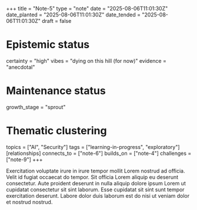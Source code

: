 +++
title = "Note-5"
type = "note"
date = "2025-08-06T11:01:30Z"
date_planted = "2025-08-06T11:01:30Z"
date_tended = "2025-08-06T11:01:30Z"
draft = false
# Epistemic status
certainty = "high"
vibes = "dying on this hill (for now)"
evidence = "anecdotal"
# Maintenance status
growth_stage = "sprout"
# Thematic clustering
topics = ["AI", "Security"]
tags = ["learning-in-progress", "exploratory"]
[relationships]
  connects_to = ["note-6"]
  builds_on = ["note-4"]
  challenges = ["note-9"]
+++

Exercitation voluptate irure in irure tempor mollit Lorem nostrud ad officia. Velit id fugiat occaecat do tempor. Sit officia Lorem aliquip eu deserunt consectetur. Aute proident deserunt in nulla aliquip dolore ipsum Lorem ut cupidatat consectetur sit sint laborum. Esse cupidatat sit sint sunt tempor exercitation deserunt. Labore dolor duis laborum est do nisi ut veniam dolor et nostrud nostrud.
